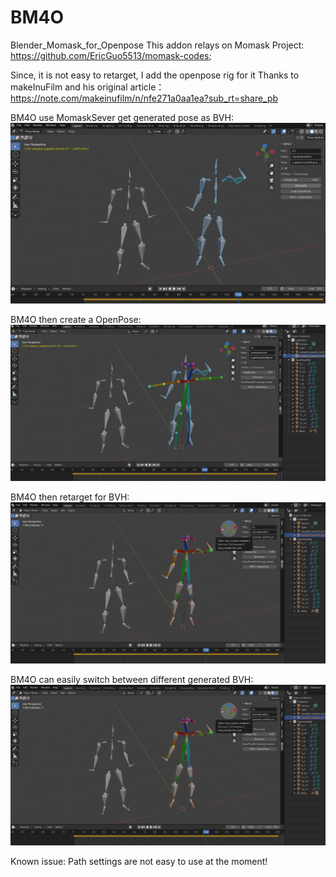 # BM4O
Blender_Momask_for_Openpose
This addon relays on Momask Project: https://github.com/EricGuo5513/momask-codes;

Since, it is not easy to retarget, I add the openpose rig for it
Thanks to makeInuFilm and his original article：https://note.com/makeinufilm/n/nfe271a0aa1ea?sub_rt=share_pb

BM4O use MomaskSever get generated pose as BVH:
![BM4O use MomaskSever get generated pose as BVH ](A.png "GeneratePose")

BM4O then create a OpenPose:
![BM4O create openpose rig with GN](B.png "Create OpenPose")

BM4O then retarget for BVH:
![BM4O retarget for BVH](C.png "ReTraget")

BM4O can easily switch between different generated BVH:
![BM4O can easily switch between different generated BVH](C.png "Switch")

Known issue:
Path settings are not easy to use at the moment!

